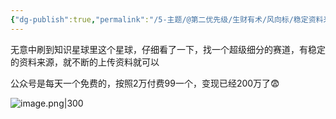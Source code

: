 ```yaml
---
{"dg-publish":true,"permalink":"/5-主题/@第二优先级/生财有术/风向标/稳定资料来源的超级细分赛道，公众号变现已达200万/","tags":["生财有术","风向标"],"noteIcon":"1","created":"2024-01-08","updated":"2024-04-11"}
---
```


无意中刷到知识星球里这个星球，仔细看了一下，找一个超级细分的赛道，有稳定的资料来源，就不断的上传资料就可以 

公众号是每天一个免费的，按照2万付费99一个，变现已经200万了😨


![image.png|300](http://img.xlg.life/images/202404112335123.png)
